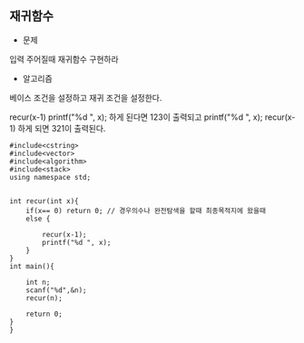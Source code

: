 ## 재귀함수

* 문제 

입력 주어질때
재귀함수 구현하라

* 알고리즘

베이스 조건을 설정하고 재귀 조건을 설정한다. 

recur(x-1)
printf("%d ", x);
하게 된다면 123이 출력되고
printf("%d ", x);
recur(x-1)
하게 되면 321이 출력된다.

```
#include<cstring>
#include<vector>
#include<algorithm>
#include<stack>
using namespace std;


int recur(int x){
    if(x== 0) return 0; // 경우의수나 완전탐색을 할때 최종목적지에 왔을때
    else {
          
        recur(x-1); 
        printf("%d ", x);
    }
}
int main(){

    int n;
    scanf("%d",&n);
    recur(n);   

    return 0;
}
}
```